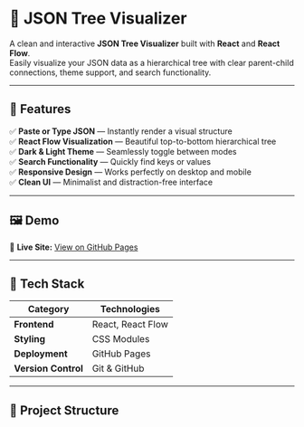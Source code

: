 # 🌳 JSON Tree Visualizer

A clean and interactive **JSON Tree Visualizer** built with **React** and **React Flow**.  
Easily visualize your JSON data as a hierarchical tree with clear parent-child connections, theme support, and search functionality.

---

## 🚀 Features

✅ **Paste or Type JSON** — Instantly render a visual structure  
✅ **React Flow Visualization** — Beautiful top-to-bottom hierarchical tree  
✅ **Dark & Light Theme** — Seamlessly toggle between modes  
✅ **Search Functionality** — Quickly find keys or values  
✅ **Responsive Design** — Works perfectly on desktop and mobile  
✅ **Clean UI** — Minimalist and distraction-free interface

---

## 🖼️ Demo

🔗 **Live Site:** [View on GitHub Pages](https://<your-username>.github.io/json-tree-visualizer/)

---

## 🧠 Tech Stack

| Category | Technologies |
|-----------|--------------|
| **Frontend** | React, React Flow |
| **Styling** | CSS Modules |
| **Deployment** | GitHub Pages |
| **Version Control** | Git & GitHub |

---

## 🧩 Project Structure

